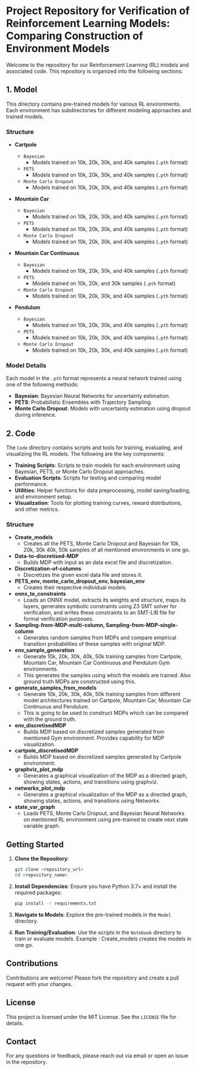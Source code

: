 # Project Repository for Verification of Reinforcement Learning Models: Comparing Construction of Environment Models

Welcome to the repository for our Reinforcement Learning (RL) models and associated code. This repository is organized into the following sections:

## 1. Model

This directory contains pre-trained models for various RL environments. Each environment has subdirectories for different modeling approaches and trained models.

### Structure

- **Cartpole**
  - `Bayesian`
    - Models trained on 10k, 20k, 30k, and 40k samples (`.pth` format)
  - `PETS`
    - Models trained on 10k, 20k, 30k, and 40k samples (`.pth` format)
  - `Monte Carlo Dropout`
    - Models trained on 10k, 20k, 30k, and 40k samples (`.pth` format)

- **Mountain Car**
  - `Bayesian`
    - Models trained on 10k, 20k, 30k, and 40k samples (`.pth` format)
  - `PETS`
    - Models trained on 10k, 20k, 30k, and 40k samples (`.pth` format)
  - `Monte Carlo Dropout`
    - Models trained on 10k, 20k, 30k, and 40k samples (`.pth` format)

- **Mountain Car Continuous**
  - `Bayesian`
    - Models trained on 10k, 20k, 30k, and 40k samples (`.pth` format)
  - `PETS`
    - Models trained on 10k, 20k, and 30k samples (`.pth` format)
  - `Monte Carlo Dropout`
    - Models trained on 10k, 20k, 30k, and 40k samples (`.pth` format)

- **Pendulum**
  - `Bayesian`
    - Models trained on 10k, 20k, 30k, and 40k samples (`.pth` format)
  - `PETS`
    - Models trained on 10k, 20k, 30k, and 40k samples (`.pth` format)
  - `Monte Carlo Dropout`
    - Models trained on 10k, 20k, 30k, and 40k samples (`.pth` format)

### Model Details
Each model in the `.pth` format represents a neural network trained using one of the following methods:
- **Bayesian**: Bayesian Neural Networks for uncertainty estimation.
- **PETS**: Probabilistic Ensembles with Trajectory Sampling.
- **Monte Carlo Dropout**: Models with uncertainty estimation using dropout during inference.

## 2. Code

The `Code` directory contains scripts and tools for training, evaluating, and visualizing the RL models. The following are the key components:

- **Training Scripts**: Scripts to train models for each environment using Bayesian, PETS, or Monte Carlo Dropout approaches.
- **Evaluation Scripts**: Scripts for testing and comparing model performance.
- **Utilities**: Helper functions for data preprocessing, model saving/loading, and environment setup.
- **Visualization**: Tools for plotting training curves, reward distributions, and other metrics.

### Structure

- **Create_models**
  - Creates all the PETS, Monte Carlo Dropout and Bayesian for 10k, 20k, 30k 40k, 50k samples of all mentioned environments in one go.
- **Data-to-discretised-MDP**
  - Builds MDP with input as an data excel file and discretization.
- **Discretization-of-columns**
  - Discretizes the given excel data file and stores it.
- **PETS_env, monte_carlo_dropout_env, bayesian_env**
  - Creates their respective individual models.
- **onnx_to_constraints**
  - Loads an ONNX model, extracts its weights and structure, maps its layers, generates symbolic constraints using Z3 SMT solver for verification, and writes these constraints to an SMT-LIB file for formal verification purposes.
- **Sampling-from-MDP-multi-column, Sampling-from-MDP-single-column**
  - Generates random samples from MDPs and compare empirical transition probabilities of these samples with original MDP.
- **env_sample_generation**
  - Generate 10k, 20k, 30k, 40k, 50k training samples from Cartpole, Mountain Car, Mountain Car Continuous and Pendulum Gym environments.
  - This generates the samples using which the models are trained. Also ground truth MDPs are constructed using this.
- **generate_samples_from_models**
  - Generate 10k, 20k, 30k, 40k, 50k training samples from different model architectures trained on Cartpole, Mountain Car, Mountain Car Continuous and Pendulum.
  - This is going to be used to construct MDPs which can be compared with the ground truth.
- **env_discretisedMDP**
  - Builds MDP based on discretized samples generated from mentioned Gym environment. Provides capability for MDP visualization.
- **cartpole_discretisedMDP**
  - Builds MDP based on discretized samples generated by Cartpole environment.
- **graphviz_plot_mdp**
  - Generates a graphical visualization of the MDP as a directed graph, showing states, actions, and transitions using graphviz.
- **networkx_plot_mdp**
  - Generates a graphical visualization of the MDP as a directed graph, showing states, actions, and transitions using Networkx.
- **state_var_graph**
  - Loads PETS, Monte Carlo Dropout, and Bayesian Neural Networks on mentioned RL environment using pre-trained to create next state variable graph.

## Getting Started

1. **Clone the Repository**:
   ```bash
   git clone <repository_url>
   cd <repository_name>
   ```

2. **Install Dependencies**:
   Ensure you have Python 3.7+ and install the required packages:
   ```bash
   pip install -r requirements.txt
   ```

3. **Navigate to Models**:
   Explore the pre-trained models in the `Model` directory.

4. **Run Training/Evaluation**:
   Use the scripts in the `Notebook` directory to train or evaluate models. Example : Create_models creates the models in one go.

## Contributions

Contributions are welcome! Please fork the repository and create a pull request with your changes.

## License

This project is licensed under the MIT License. See the `LICENSE` file for details.

## Contact

For any questions or feedback, please reach out via email or open an issue in the repository.

